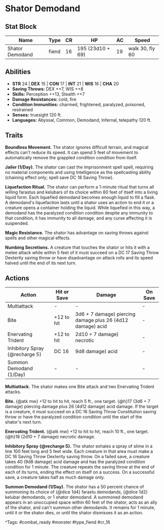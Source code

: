 # Shator Demodand

## Stat Block

| Name | Type | CR | HP | AC | Speed |
|------|------|----|----|----|-------|
| Shator Demodand | fiend | 16 | 195 (23d10 + 69) | 19 | walk 30, fly 60 |

## Abilities

- **STR** 24 | **DEX** 15 | **CON** 17 | **INT** 21 | **WIS** 16 | **CHA** 20
- **Saving Throws:** DEX ++7, WIS ++8  
- **Skills:** Perception ++13, Stealth ++7  
- **Damage Resistances:** cold, fire  
- **Condition Immunities:** charmed, frightened, paralyzed, poisoned, restrained  
- **Senses:** truesight 120 ft.  
- **Languages:** Abyssal, Common, Demodand, Infernal, telepathy 120 ft.

## Traits

**Boundless Movement.** The shator ignores difficult terrain, and magical effects can't reduce its speed. It can spend 5 feet of movement to automatically remove the grappled condition condition from itself.

**Jailer (1/Day).** The shator can cast the imprisonment spell spell, requiring no material components and using Intelligence as the spellcasting ability (chaining effect only; spell save DC 18 Saving Throw).

**Liquefaction Ritual.** The shator can perform a 1-minute ritual that turns all willing farastus and kelubars of its choice within 60 feet of itself into a living liquid form. Each liquefied demodand becomes enough liquid to fill a flask. A demodand's liquefaction lasts until a shator uses an action to end it or a creature opens a container holding the liquid. While liquefied in this way, a demodand has the paralyzed condition condition despite any immunity to that condition, it has immunity to all damage, and any curse affecting it is suspended.

**Magic Resistance.** The shator has advantage on saving throws against spells and other magical effects.

**Numbing Secretions.** A creature that touches the shator or hits it with a melee attack while within 5 feet of it must succeed on a DC 17 Saving Throw Dexterity saving throw or have disadvantage on attack rolls and its speed halved until the end of its next turn.


## Actions

| Action | Hit or Save | Damage | On Save |
|--------|--------------|--------|----------|
| Multiattack | - | - | - |
| Bite | +12 to hit | 3d6 + 7 damage) piercing damage plus 26 (4d12 damage) acid | - |
| Enervating Trident | +12 to hit | 2d10 + 7 damage) necrotic | - |
| Inhibitory Spray {@recharge 5} | DC 16 | 9d8 damage) acid | - |
| Summon Demodand (1/Day) | - | - | - |

**Multiattack.** The shator makes one Bite attack and two Enervating Trident attacks.

**Bite.** {@atk mw} +12 to hit to hit, reach 5 ft., one target. {@h}17 (3d6 + 7 damage) piercing damage plus 26 (4d12 damage) acid damage. If the target is a creature, it must succeed on a DC 16 Saving Throw Constitution saving throw or have the paralyzed condition condition until the start of the shator's next turn.

**Enervating Trident.** {@atk mw} +12 to hit to hit, reach 10 ft., one target. {@h}18 (2d10 + 7 damage) necrotic damage.

**Inhibitory Spray {@recharge 5}.** The shator exhales a spray of slime in a line 100 feet long and 5 feet wide. Each creature in that area must make a DC 16 Saving Throw Dexterity saving throw. On a failed save, a creature takes 40 (9d8 damage) acid damage and has the paralyzed condition condition for 1 minute. The creature repeats the saving throw at the end of each of its turns, ending the effect on itself on a success. On a successful save, a creature takes half as much damage only.

**Summon Demodand (1/Day).** The shator has a 50 percent chance of summoning its choice of {@dice 1d4} farastu demodands, {@dice 1d2} kelubar demodands, or 1 shator demodand. A summoned demodand appears in an unoccupied space within 60 feet of the shator, acts as an ally of the shator, and can't summon other demodands. It remains for 1 minute, until it or the shator dies, or until the shator dismisses it as an action.


^Tags: #combat_ready #monster #type_fiend #cr_16